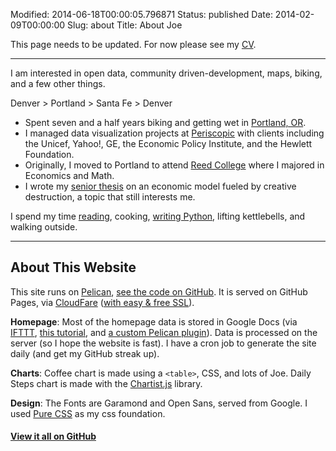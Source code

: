 Modified: 2014-06-18T00:00:05.796871
Status: published
Date: 2014-02-09T00:00:00
Slug: about
Title: About Joe

This page needs to be updated. For now please see my [CV]({filename}/pages/cv.md).

<hr>

I am interested in open data, community driven-development, maps, biking, and a few other things.

Denver > Portland > Santa Fe > Denver

* Spent seven and a half years biking and getting wet in [Portland, OR](http://www.youtube.com/watch?v=3PC5PDlKKIo). 
* I managed data visualization projects at [Periscopic](http://periscopic.com) with clients including the Unicef, Yahoo!, GE, the Economic Policy Institute, and the Hewlett Foundation. 
* Originally, I moved to Portland to attend [Reed College](http://reed.edu) where I majored in Economics and Math. 
* I wrote my [senior thesis](https://s3.amazonaws.com/joehand_blog/Hand_ReedSeniorThesis_2009.pdf) on an economic model fueled by creative destruction, a topic that still interests me.

I spend my time [reading](https://www.goodreads.com/joehand), cooking, [writing Python](https://github.com/joehand), lifting kettlebells, and walking outside.

<hr>


## About This Website<a name="about-site"></a>

This site runs on [Pelican](http://docs.getpelican.com), [see the code on GitHub](https://github.com/joehand/joeahand). It is served on GitHub Pages, via [CloudFare](https://www.cloudflare.com/) ([with easy & free SSL](https://sheharyar.me/blog/free-ssl-for-github-pages-with-custom-domains/)).

**Homepage**: Most of the homepage data is stored in Google Docs (via [IFTTT](http://ifttt.com), [this tutorial](http://jlord.us/blog/your-own-instagram.html), and [a custom Pelican plugin](https://github.com/joehand/joeahand/tree/master/plugins/pelican_gdocs)). Data is processed on the server (so I hope the website is fast). I have a cron job to generate the site daily (and get my GitHub streak up).

**Charts**: Coffee chart is made using a `<table>`, CSS, and lots of Joe. Daily Steps chart is made with the [Chartist.js](http://gionkunz.github.io/chartist-js/index.html) library.

**Design**: The Fonts are Garamond and Open Sans, served from Google. I used [Pure CSS](http://purecss.io/layouts/) as my css foundation.

#### [View it all on GitHub](https://github.com/joehand/joeahand)
